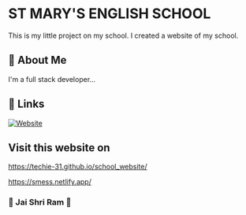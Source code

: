 # ST MARY'S ENGLISH SCHOOL
This is my little project on my school. I created a website of my school.

## 🚀 About Me
I'm a full stack developer...


## 🔗 Links

[![Website](https://img.shields.io/badge/Website-0A66C2?style=for-the-badge&logo=website&logoColor=white)]( https://techie-31.github.io/school_website/)


## Visit this website on 

 https://techie-31.github.io/school_website/
 
 https://smess.netlify.app/

### 🚩 Jai Shri Ram 🚩
